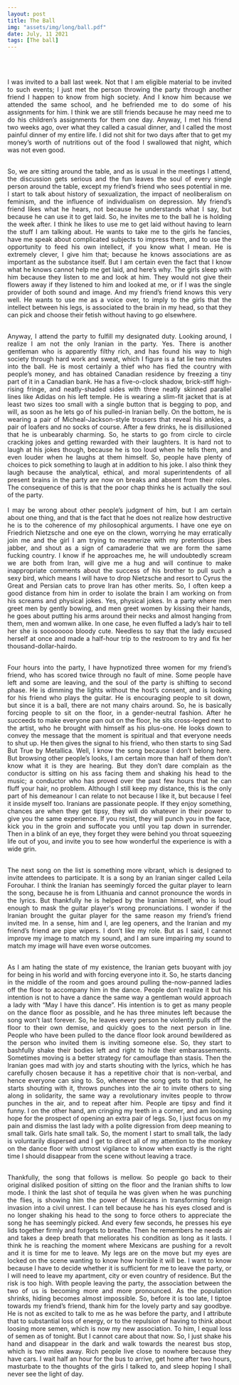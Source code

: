```yaml
---
layout: post
title: The Ball
img: "assets/img/long/ball.pdf"
date: July, 11 2021
tags: [The ball]
---
```


<br><br>
<div align="justify">


I was invited to a ball last week. Not that I am eligible material to be invited to such events; I just met the person throwing the party through another friend I happen to know from high society. And I know him because we attended the same school, and he befriended me to do some of his assignments for him. I think we are still friends because he may need me to do his children’s assignments for them one day. Anyway, I met his friend two weeks ago, over what they called a casual dinner, and I called the most painful dinner of my entire life. I did not shit for two days after that to get my money’s worth of nutritions out of the food I swallowed that night, which was not even good. <br><br>

So, we are sitting around the table, and as is usual in the meetings I attend, the discussion gets serious and the fun leaves the soul of every single person around the table, except my friend’s friend who sees potential in me. I start to talk about history of sexualization, the impact of neoliberalism on feminism, and the influence of individualism on depression. My friend’s friend likes what he hears, not because he understands what I say, but because he can use it to get laid. So, he invites me to the ball he is holding the week after. I think he likes to use me to get laid without having to learn the stuff I am talking about. He wants to take me to the girls he fancies, have me speak about complicated subjects to impress them, and to use the opportunity to feed his own intellect, if you know what I mean. He is extremely clever, I give him that; because he knows associations are as important as the substance itself. But I am certain even the fact that I know what he knows cannot help me get laid, and here’s why. The girls sleep with him because they listen to me and look at him. They would not give their flowers away if they listened to him and looked at me, or if I was the single provider of both sound and image. And my friend’s friend knows this very well. He wants to use me as a voice over, to imply to the girls that the intellect between his legs, is associated to the brain in my head, so that they can pick and choose their fetish without having to go elsewhere. <br><br>

Anyway, I attend the party to fulfill my designated duty. Looking around, I realize I am not the only Iranian in the party. Yes. There is another gentleman who is apparently filthy rich, and has found his way to high society through hard work and sweat, which I figure is a fat lie two minutes into the ball. He is most certainly a thief who has fled the country with people’s money, and has obtained Canadian residence by freezing a tiny part of it in a Canadian bank. He has a five-o-clock shadow, brick-stiff high-rising fringe, and neatly-shaded sides with three neatly skinned parallel lines like Adidas on his left temple. He is wearing a slim-fit jacket that is at least two sizes too small with a single button that is begging to pop, and will, as soon as he lets go of his pulled-in Iranian belly. On the bottom, he is wearing a pair of Micheal-Jackson-style trousers that reveal his ankles, a pair of loafers and no socks of course. After a few drinks, he is disillusioned that he is unbearably charming. So, he starts to go from circle to circle cracking jokes and getting rewarded with their laughters. It is hard not to laugh at his jokes though, because he is too loud when he tells them, and even louder when he laughs at them himself. So, people have plenty of choices to pick something to laugh at in addition to his joke. I also think they laugh because the analytical, ethical, and moral superintendents of all present brains in the party are now on breaks and absent from their roles. The consequence of this is that the poor chap thinks he is actually the soul of the party. 
<br><br>
I may be wrong about other people’s judgment of him, but I am certain about one thing, and that is the fact that he does not realize how destructive he is to the coherence of my philosophical arguments. I have one eye on Friedrich Nietzsche and one eye on the clown, worrying he may erratically join me and the girl I am trying to mesmerize with my pretentious jibes jabber, and shout as a sign of camaraderie that we are form the same fucking country. I know if he approaches me, he will undoubtedly scream we are both from Iran, will give me a hug and will continue to make inappropriate comments about the success of his brother to pull such a sexy bird, which means I will have to drop Nietzsche and resort to Cyrus the Great and Persian cats to prove Iran has other merits. So, I often keep a good distance from him in order to isolate the brain I am working on from his screams and physical jokes. Yes, physical jokes. In a party where men greet men by gently bowing, and men greet women by kissing their hands, he goes about putting his arms around their necks and almost hanging from them, men and womwn alike. In one case, he even fluffed a lady’s hair to tell her she is soooooooo bloody cute. Needless to say that the lady excused herself at once and made a half-hour trip to the restroom to try and fix her thousand-dollar-hairdo.<br><br>

Four hours into the party, I have hypnotized three women for my friend’s friend, who has scored twice through no fault of mine. Some people have left and some are leaving, and the soul of the party is shifting to second phase. He is dimming the lights without the host’s consent, and is looking for his friend who plays the guitar. He is encouraging people to sit down, but since it is a ball, there are not many chairs around. So, he is basically forcing people to sit on the floor, in a gender-neutral fashion. After he succeeds to make everyone pan out on the floor, he sits cross-leged next to the artist, who he brought with himself as his plus-one. He looks down to convey the message that the moment is spiritual and that everyone needs to shut up. He then gives the signal to his friend, who then starts to sing Sad But True by Metallica. Well, I know the song because I don’t belong here. But browsing other people’s looks, I am certain more than half of them don’t know what it is they are hearing. But they don’t dare complain as the conductor is sitting on his ass facing them and shaking his head to the music; a conductor who has proved over the past few hours that he can fluff your hair, no problem. Although I still keep my distance, this is the only part of his demeanour I can relate to not because I like it, but because I feel it inside myself too. Iranians are passionate people. If they enjoy something, chances are when they get tipsy, they will do whatever in their power to give you the same experience. If you resist, they will punch you in the face, kick you in the groin and suffocate you until you tap down in surrender. Then in a blink of an eye, they forget they were behind you throat squeezing life out of you, and invite you to see how wonderful the experience is with a wide grin. <br><br>

The next song on the list is something more vibrant, which is designed to invite attendees to participate. It is a song by an Iranian singer called Leila Forouhar. I think the Iranian has seemingly forced the guitar player to learn the song, because he is from Lithuania and cannot pronounce the words in the lyrics. But thankfully he is helped by the Iranian himself, who is loud enough to mask the guitar player's wrong pronunciations. I wonder if the Iranian brought the guitar player for the same reason my friend’s friend invited me. In a sense, him and I, are leg openers, and the Iranian and my friend’s friend are pipe wipers. I don’t like my role. But as I said, I cannot improve my image to match my sound, and I am sure impairing my sound to match my image will have even worse outcomes. <br><br>
  
As I am hating the state of my existence, the Iranian gets buoyant with joy for being in his world and with forcing everyone into it. So, he starts dancing in the middle of the room and goes around pulling the-now-panned ladies off the floor to accompany him in the dance. People don’t realize it but his intention is not to have a dance the same way a gentleman would approach a lady with “May I have this dance”. His intention is to get as many people on the dance floor as possible, and he has three minutes left because the song won’t last forever. So, he leaves every person he violently pulls off the floor to their own demise, and quickly goes to the next person in line. People who have been pulled to the dance floor look around bewildered as the person who invited them is inviting someone else. So, they start to bashfully shake their bodies left and right to hide their embarassements. Sometimes moving is a better strategy for camouflage than stasis. Then the Iranian goes mad with joy and starts shouting with the lyrics, which he has carefully chosen because it has a repetitive choir that is non-verbal, and hence everyone can sing to. So, whenever the song gets to that point, he starts shouting with it, throws punches into the air to invite others to sing along in solidarity, the same way a revolutionary invites people to throw punches in the air, and to repeat after him. People are tipsy and find it funny. I on the other hand, am cringing my teeth in a corner, and am loosing hope for the prospect of opening an extra pair of legs. So, I just focus on my pain and dismiss the last lady with a polite digression from deep meaning to small talk. Girls hate small talk. So, the moment I start to small talk, the lady is voluntarily dispersed and I get to direct all of my attention to the monkey on the dance floor with utmost vigilance to know when exactly is the right time I should disappear from the scene without leaving a trace. <br><br>

Thankfully, the song that follows is mellow. So people go back to their original disliked position of sitting on the floor and the Iranian shifts to low mode. I think the last shot of tequila he was given when he was punching the flies, is showing him the power of Mexicans in transforming foreign invasion into a civil unrest. I can tell because he has his eyes closed and is no longer shaking his head to the song to force others to appreciate the song he has seemingly picked. And every few seconds, he presses his eye lids together firmly and forgets to breathe. Then he remembers he needs air and takes a deep breath that meliorates his condition as long as it lasts. I think he is reaching the moment where Mexicans are pushing for a revolt and it is time for me to leave. My legs are on the move but my eyes are locked on the scene wanting to know how horrible it will be. I want to know because I have to decide whether it is sufficient for me to leave the party, or I will need to leave my apartment, city or even country of residence. But the risk is too high. With people leaving the party, the association between the two of us is becoming more and more pronounced. As the population shrinks, hiding becomes almost impossible. So, before it is too late, I tiptoe towards my friend’s friend, thank him for the lovely party and say goodbye. He is not as excited to talk to me as he was before the party, and I attribute that to substantial loss of energy, or to the repulsion of having to think about loosing more semen, which is now my new association. To him, I equal loss of semen as of tonight. But I cannot care about that now. So, I just shake his hand and disappear in the dark and walk towards the nearest bus stop, which is two miles away. Rich people live close to nowhere because they have cars. I wait half an hour for the bus to arrive, get home after two hours, masturbate to the thoughts of the girls I talked to, and sleep hoping I shall never see the light of day.  <br><br>




</div>
<br><br>
<br><br>
<br><br>
<br><br>
<br><br>
<br><br>
